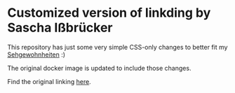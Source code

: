 # Customized version of linkding by Sascha Ißbrücker

This repository has just some very simple CSS-only changes to better fit my [Sehgewohnheiten](https://www.deepl.com/translator#de/en/Sehgewohnheiten) :)

The original docker image is updated to include those changes.



Find the original linking [here](https://github.com/sissbruecker/linkding).